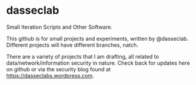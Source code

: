 # dasseclab
Small Iteration Scripts and Other Software.

This github is for small projects and experiments, written by @dasseclab. Different projects will have different branches, natch. 

There are a variety of projects that I am drafting, all related to data/network/information security in nature. Check back for updates here on github or via the security blog found at https://dasseclabs.wordpress.com.
